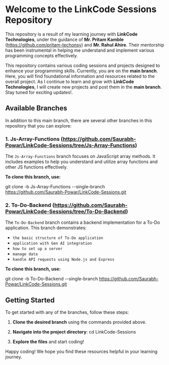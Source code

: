 # Welcome to the LinkCode Sessions Repository

This repository is a result of my learning journey with **LinkCode Technologies**, under the guidance of **Mr. Pritam Kamble** (https://github.com/pritam-techonsy) and **Mr. Rahul Ahire**. Their mentorship has been instrumental in helping me understand and implement various programming concepts effectively.

This repository contains various coding sessions and projects designed to enhance your programming skills. Currently, you are on the **main branch**. Here, you will find foundational information and resources related to the overall project. As I continue to learn and grow with **LinkCode Technologies**, I will create new projects and post them in the **main branch**. Stay tuned for exciting updates!.

## Available Branches

In addition to this main branch, there are several other branches in this repository that you can explore:

### 1. Js-Array-Functions (https://github.com/Saurabh-Powar/LinkCode-Sessions/tree/Js-Array-Functions)
The `Js-Array-Functions` branch focuses on JavaScript array methods. 
It includes examples to help you understand and utilize array functions and other JS functions effectively.

**To clone this branch, use:**

git clone -b Js-Array-Functions --single-branch https://github.com/Saurabh-Powar/LinkCode-Sessions.git


### 2. To-Do-Backend (https://github.com/Saurabh-Powar/LinkCode-Sessions/tree/To-Do-Backend)
The `To-Do-Backend` branch contains a backend implementation for a To-Do application.
This branch demonstrates:
- `the basic structure of To-Do application`
- `application with Gen AI integration`
- `how to set up a server`
- `manage data`
- `handle API requests using Node.js and Express`


**To clone this branch, use:**

git clone -b To-Do-Backend --single-branch https://github.com/Saurabh-Powar/LinkCode-Sessions.git


## Getting Started

To get started with any of the branches, follow these steps:

1. **Clone the desired branch** using the commands provided above.
2. **Navigate into the project directory**:
cd LinkCode-Sessions


3. **Explore the files** and start coding!

Happy coding! We hope you find these resources helpful in your learning journey.
